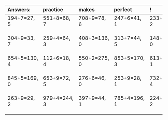 | Answers: | practice | makes | perfect | ! |
| :--- | :--- | :--- | :--- | :--- |
| 194÷7=27, 5 | 551÷8=68, 7 | 708÷9=78, 6 | 247÷6=41, 1 | 233÷7=33, 2 | 
|   |   |   |   |   | 
|   |   |   |   |   | 
|   |   |   |   |   | 
| 304÷9=33, 7 | 259÷4=64, 3 | 408÷3=136, 0 | 313÷7=44, 5 | 148÷4=37, 0 | 
|   |   |   |   |   | 
|   |   |   |   |   | 
|   |   |   |   |   | 
| 654÷5=130, 4 | 112÷6=18, 4 | 550÷2=275, 0 | 853÷5=170, 3 | 613÷3=204, 1 | 
|   |   |   |   |   | 
|   |   |   |   |   | 
|   |   |   |   |   | 
| 845÷5=169, 0 | 653÷9=72, 5 | 276÷6=46, 0 | 253÷9=28, 1 | 732÷7=104, 4 | 
|   |   |   |   |   | 
|   |   |   |   |   | 
|   |   |   |   |   | 
| 263÷9=29, 2 | 979÷4=244, 3 | 397÷9=44, 1 | 785÷4=196, 1 | 224÷6=37, 2 | 
|   |   |   |   |   | 
|   |   |   |   |   | 
|   |   |   |   |   | 
